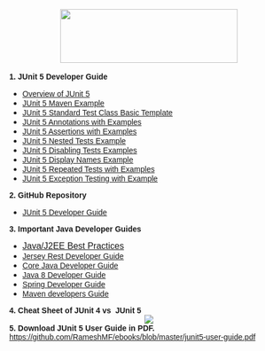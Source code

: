 <div dir="ltr" style="text-align: left;" trbidi="on">
<div class="separator" style="clear: both; text-align: center;">
<a href="https://1.bp.blogspot.com/-7g_u8jr_qWk/Wzjfc4Mr44I/AAAAAAAACpc/d9hTxgtyhU4y_ug-lRJ0BHw_4e0HHaTIwCLcBGAs/s1600/junit5-banner.png" imageanchor="1" style="margin-left: 1em; margin-right: 1em;"><img border="0" data-original-height="300" data-original-width="982" height="97" src="https://1.bp.blogspot.com/-7g_u8jr_qWk/Wzjfc4Mr44I/AAAAAAAACpc/d9hTxgtyhU4y_ug-lRJ0BHw_4e0HHaTIwCLcBGAs/s320/junit5-banner.png" width="320"></a></div>
<br>
<b><span style="font-family: &quot;verdana&quot; , sans-serif;">1. JUnit 5 Developer Guide</span></b><br>
<ul style="text-align: left;">
<li><span style="font-family: &quot;verdana&quot; , sans-serif;"><a href="http://www.javaguides.net/2018/07/overview-of-junit-5.html" target="_blank">Overview of JUnit 5</a></span></li>
<li><span style="font-family: &quot;verdana&quot; , sans-serif;"><a href="http://www.javaguides.net/2018/07/junit-5-maven-example.html" target="_blank">JUnit 5 Maven Example</a></span></li>
<li><a href="http://www.javaguides.net/2018/07/junit-5-standard-test-class-basic-template1.html" target="_blank"><span style="font-family: &quot;verdana&quot; , sans-serif;">JUnit 5 Standard Test Class Basic Template</span></a></li>
<li><a href="http://www.javaguides.net/2018/07/junit-5-annotations-with-example.html" target="_blank"><span style="font-family: &quot;verdana&quot; , sans-serif;">JUnit 5 Annotations with Examples</span></a></li>
<li><a href="http://www.javaguides.net/2018/07/junit-5-assertions-with-examples.html" target="_blank"><span style="font-family: &quot;verdana&quot; , sans-serif;">JUnit 5 Assertions with Examples</span></a></li>
<li><a href="http://www.javaguides.net/2018/07/junit-5-nested-tests-example.html" target="_blank"><span style="font-family: &quot;verdana&quot; , sans-serif;">JUnit 5 Nested Tests Example</span></a></li>
<li><a href="http://www.javaguides.net/2018/07/junit-5-disabling-tests-examples.html" target="_blank"><span style="font-family: &quot;verdana&quot; , sans-serif;">JUnit 5 Disabling Tests Examples</span></a></li>
<li><a href="http://www.javaguides.net/2018/07/junit-5-display-names-example.html" target="_blank"><span style="font-family: &quot;verdana&quot; , sans-serif;">JUnit 5 Display Names Example</span></a></li>
<li><a href="http://www.javaguides.net/2018/07/junit-5-repeated-tests-with-examples.html" target="_blank"><span style="font-family: &quot;verdana&quot; , sans-serif;">JUnit 5 Repeated Tests with Examples</span></a></li>
<li><span style="font-family: &quot;verdana&quot; , sans-serif;"><a href="http://www.javaguides.net/2018/07/junit-5-exception-testing-with-example.html" target="_blank">JUnit 5 Exception Testing with Example</a></span></li>
</ul>
<span style="font-family: &quot;verdana&quot; , sans-serif;"><b>2. GitHub Repository</b></span><br>
<ul style="text-align: left;">
<li><a href="https://github.com/RameshMF/junit5-developers-guide" style="font-family: verdana, sans-serif;" target="_blank">JUnit 5 Developer Guide</a></li>
</ul>
<b><span style="font-family: &quot;verdana&quot; , sans-serif;">3. Important Java Developer Guides</span></b><br>
<div style="text-align: left;">
</div>
<ul style="text-align: left;">
<li><span style="font-family: &quot;verdana&quot; , sans-serif; font-size: 16px;"><a href="https://http//www.javaguides.net/search/label/Java%20Best%20Practices" style="font-size: 16px;" target="_blank">Java/J2EE Best Practices</a></span></li>
<li><span style="font-family: &quot;verdana&quot; , sans-serif;"><a href="http://www.javaguides.net/p/jersey-rest.html" target="_blank">Jersey Rest Developer Guide</a></span></li>
<li><span style="font-family: &quot;verdana&quot; , sans-serif;"><a href="http://www.javaguides.net/p/core-java.html" target="_blank">Core Java Developer Guide</a></span></li>
<li><span style="font-family: &quot;verdana&quot; , sans-serif;"><a href="http://www.javaguides.net/p/java-8.html" target="_blank">Java 8 Developer Guide</a></span></li>
<li><span style="font-family: &quot;verdana&quot; , sans-serif;"><a href="http://www.javaguides.net/p/spring-framework.html" target="_blank">Spring Developer Guide</a></span></li>
<li><span style="font-family: &quot;verdana&quot; , sans-serif;"><a href="http://www.javaguides.net/p/maven.html" target="_blank">Maven developers Guide</a></span></li>
</ul>
<div>
<b><span style="font-family: &quot;verdana&quot; , sans-serif;">4. Cheat Sheet of JUnit 4 vs&nbsp; JUnit 5</span></b></div>
<div class="separator" style="clear: both; text-align: center;">
<a href="https://4.bp.blogspot.com/-__uxlV9C4Lc/WzjkUPAA3yI/AAAAAAAACp8/npHaHK_mo3Mzl-i887DGDeHBPru_5VoDQCLcBGAs/s1600/junit4-vs-junit5.PNG" imageanchor="1" style="margin-left: 1em; margin-right: 1em;"><img border="0" data-original-height="505" data-original-width="833" src="https://4.bp.blogspot.com/-__uxlV9C4Lc/WzjkUPAA3yI/AAAAAAAACp8/npHaHK_mo3Mzl-i887DGDeHBPru_5VoDQCLcBGAs/s1600/junit4-vs-junit5.PNG"></a></div>
<b><span style="font-family: &quot;verdana&quot; , sans-serif;">5. Download JUnit 5 User Guide in PDF.</span></b><br>
<a href="https://github.com/RameshMF/ebooks/blob/master/junit5-user-guide.pdf" target="_blank"><span style="font-family: &quot;verdana&quot; , sans-serif;">https://github.com/RameshMF/ebooks/blob/master/junit5-user-guide.pdf</span></a></div>
